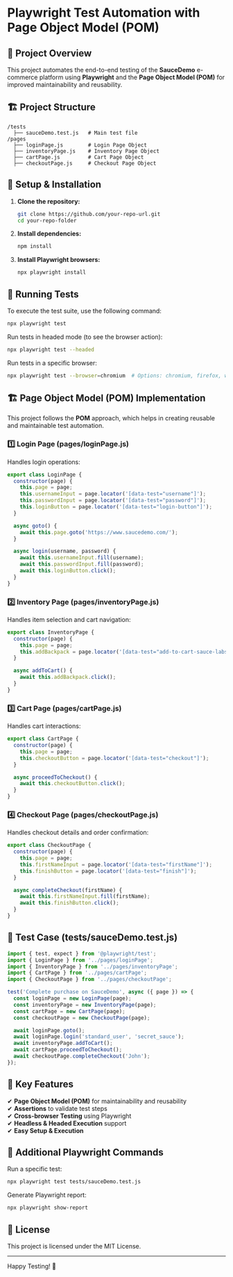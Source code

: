 # Playwright Test Automation with Page Object Model (POM)

## 📌 Project Overview
This project automates the end-to-end testing of the **SauceDemo** e-commerce platform using **Playwright** and the **Page Object Model (POM)** for improved maintainability and reusability.

## 🏗 Project Structure
```
/tests
  ├── sauceDemo.test.js   # Main test file
/pages
  ├── loginPage.js        # Login Page Object
  ├── inventoryPage.js    # Inventory Page Object
  ├── cartPage.js         # Cart Page Object
  ├── checkoutPage.js     # Checkout Page Object
```

## 🔧 Setup & Installation
1. **Clone the repository:**
   ```sh
   git clone https://github.com/your-repo-url.git
   cd your-repo-folder
   ```
2. **Install dependencies:**
   ```sh
   npm install
   ```
3. **Install Playwright browsers:**
   ```sh
   npx playwright install
   ```

## 🚀 Running Tests
To execute the test suite, use the following command:
```sh
npx playwright test
```

Run tests in headed mode (to see the browser action):
```sh
npx playwright test --headed
```

Run tests in a specific browser:
```sh
npx playwright test --browser=chromium  # Options: chromium, firefox, webkit
```

## 🏗 Page Object Model (POM) Implementation
This project follows the **POM** approach, which helps in creating reusable and maintainable test automation.

### **1️⃣ Login Page (pages/loginPage.js)**
Handles login operations:
```javascript
export class LoginPage {
  constructor(page) {
    this.page = page;
    this.usernameInput = page.locator('[data-test="username"]');
    this.passwordInput = page.locator('[data-test="password"]');
    this.loginButton = page.locator('[data-test="login-button"]');
  }

  async goto() {
    await this.page.goto('https://www.saucedemo.com/');
  }

  async login(username, password) {
    await this.usernameInput.fill(username);
    await this.passwordInput.fill(password);
    await this.loginButton.click();
  }
}
```

### **2️⃣ Inventory Page (pages/inventoryPage.js)**
Handles item selection and cart navigation:
```javascript
export class InventoryPage {
  constructor(page) {
    this.page = page;
    this.addBackpack = page.locator('[data-test="add-to-cart-sauce-labs-backpack"]');
  }

  async addToCart() {
    await this.addBackpack.click();
  }
}
```

### **3️⃣ Cart Page (pages/cartPage.js)**
Handles cart interactions:
```javascript
export class CartPage {
  constructor(page) {
    this.page = page;
    this.checkoutButton = page.locator('[data-test="checkout"]');
  }

  async proceedToCheckout() {
    await this.checkoutButton.click();
  }
}
```

### **4️⃣ Checkout Page (pages/checkoutPage.js)**
Handles checkout details and order confirmation:
```javascript
export class CheckoutPage {
  constructor(page) {
    this.page = page;
    this.firstNameInput = page.locator('[data-test="firstName"]');
    this.finishButton = page.locator('[data-test="finish"]');
  }

  async completeCheckout(firstName) {
    await this.firstNameInput.fill(firstName);
    await this.finishButton.click();
  }
}
```

## 📝 Test Case (tests/sauceDemo.test.js)
```javascript
import { test, expect } from '@playwright/test';
import { LoginPage } from '../pages/loginPage';
import { InventoryPage } from '../pages/inventoryPage';
import { CartPage } from '../pages/cartPage';
import { CheckoutPage } from '../pages/checkoutPage';

test('Complete purchase on SauceDemo', async ({ page }) => {
  const loginPage = new LoginPage(page);
  const inventoryPage = new InventoryPage(page);
  const cartPage = new CartPage(page);
  const checkoutPage = new CheckoutPage(page);

  await loginPage.goto();
  await loginPage.login('standard_user', 'secret_sauce');
  await inventoryPage.addToCart();
  await cartPage.proceedToCheckout();
  await checkoutPage.completeCheckout('John');
});
```

## 🎯 Key Features
✔ **Page Object Model (POM)** for maintainability and reusability  
✔ **Assertions** to validate test steps  
✔ **Cross-browser Testing** using Playwright  
✔ **Headless & Headed Execution** support  
✔ **Easy Setup & Execution**

## 📌 Additional Playwright Commands
Run a specific test:
```sh
npx playwright test tests/sauceDemo.test.js
```

Generate Playwright report:
```sh
npx playwright show-report
```

## 📄 License
This project is licensed under the MIT License.

---
Happy Testing! 🚀

